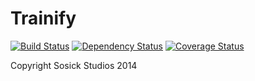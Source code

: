 Trainify 
========

[![Build Status](https://secure.travis-ci.org/sosickstudios/trainify.png?branch=master)](http://travis-ci.org/sosickstudios/trainify)
[![Dependency Status](https://david-dm.org/sosickstudios/trainify.png)](https://david-dm.org/sosickstudios/trainify)
[![Coverage Status](https://coveralls.io/repos/sosickstudios/trainify/badge.png?branch=master)](https://coveralls.io/r/sosickstudios/trainify?branch=master)


Copyright Sosick Studios 2014